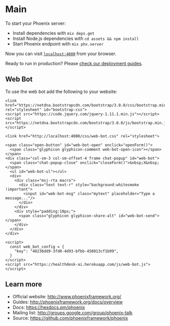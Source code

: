 # Main

To start your Phoenix server:

  * Install dependencies with `mix deps.get`
  * Install Node.js dependencies with `cd assets && npm install`
  * Start Phoenix endpoint with `mix phx.server`

Now you can visit [`localhost:4000`](http://localhost:4000) from your browser.

Ready to run in production? Please [check our deployment guides](http://www.phoenixframework.org/docs/deployment).

## Web Bot

To use the web bot add the following to your website:

```
<link href="https://netdna.bootstrapcdn.com/bootstrap/3.0.0/css/bootstrap.min.css" rel="stylesheet" id="bootstrap-css">
<script src="https://code.jquery.com/jquery-1.11.1.min.js"></script>
<script src="https://netdna.bootstrapcdn.com/bootstrap/3.0.0/js/bootstrap.min.js"></script>

<link href="http://localhost:4000/css/web-bot.css" rel="stylesheet">

<span class="open-button" id="web-bot-open" onclick="openForm()">
  <span class="glyphicon glyphicon-comment web-bot-open-icon"></span>
</span>
<div class="col-sm-3 col-sm-offset-4 frame chat-popup" id="web-bot">
  <span class="chat-popup-close" onclick="closeForm()">&nbsp;X&nbsp;</span>
  <ul id="web-bot-ul"></ul>
  <div>
    <div class="msj-rta macro">
      <div class="text text-r" style="background:whitesmoke !important">
        <input id="web-bot-msg" class="mytext" placeholder="Type a message..."/>
      </div>
    </div>
    <div style="padding:10px;">
      <span class="glyphicon glyphicon-share-alt" id="web-bot-send"></span>
    </div>
  </div>
</div>

<script>
  const web_bot_config = {
    "key": "40236dd9-3fd0-4d93-bfbb-458013cf1b99",
  }
</script>
<script src="https://healthdesk-ai.herokuapp.com/js/web-bot.js"></script>
```


## Learn more

  * Official website: http://www.phoenixframework.org/
  * Guides: http://phoenixframework.org/docs/overview
  * Docs: https://hexdocs.pm/phoenix
  * Mailing list: http://groups.google.com/group/phoenix-talk
  * Source: https://github.com/phoenixframework/phoenix
